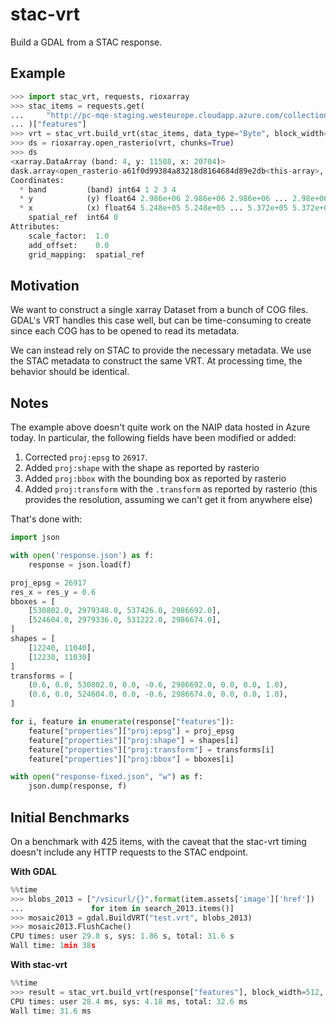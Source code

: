 # stac-vrt

Build a GDAL from a STAC response.

## Example

```python
>>> import stac_vrt, requests, rioxarray
>>> stac_items = requests.get(
...     "http://pc-mqe-staging.westeurope.cloudapp.azure.com/collections/usda-naip/items"
... )["features"]
>>> vrt = stac_vrt.build_vrt(stac_items, data_type="Byte", block_width=512, block_height=512)
>>> ds = rioxarray.open_rasterio(vrt, chunks=True)
>>> ds
<xarray.DataArray (band: 4, y: 11588, x: 20704)>
dask.array<open_rasterio-a61f0d99384a83218d8164684d89e2db<this-array>, shape=(4, 11588, 20704), dtype=uint8, chunksize=(1, 11520, 11520), chunktype=numpy.ndarray>
Coordinates:
  * band         (band) int64 1 2 3 4
  * y            (y) float64 2.986e+06 2.986e+06 2.986e+06 ... 2.98e+06 2.98e+06
  * x            (x) float64 5.248e+05 5.248e+05 ... 5.372e+05 5.372e+05
    spatial_ref  int64 0
Attributes:
    scale_factor:  1.0
    add_offset:    0.0
    grid_mapping:  spatial_ref
```

## Motivation

We want to construct a single xarray Dataset from a bunch of COG files. GDAL's VRT handles this case well, but can be time-consuming to create since each COG has to be opened to read its metadata.

We can instead rely on STAC to provide the necessary metadata. We use the STAC metadata to construct the same VRT. At processing time, the behavior should be identical.

## Notes

The example above doesn't quite work on the NAIP data hosted in Azure today.
In particular, the following fields have been modified or added:

1. Corrected `proj:epsg` to `26917`.
2. Added `proj:shape` with the shape as reported by rasterio
3. Added `proj:bbox` with the bounding box as reported by rasterio
4. Added `proj:transform` with the `.transform` as reported by rasterio (this provides the resolution, assuming we can't get it from anywhere else)

That's done with:

```python
import json

with open('response.json') as f:
    response = json.load(f)

proj_epsg = 26917
res_x = res_y = 0.6
bboxes = [
    [530802.0, 2979348.0, 537426.0, 2986692.0],
    [524604.0, 2979336.0, 531222.0, 2986674.0],
]
shapes = [
    [12240, 11040],
    [12230, 11030]
]
transforms = [
    (0.6, 0.0, 530802.0, 0.0, -0.6, 2986692.0, 0.0, 0.0, 1.0),
    (0.6, 0.0, 524604.0, 0.0, -0.6, 2986674.0, 0.0, 0.0, 1.0),
]

for i, feature in enumerate(response["features"]):
    feature["properties"]["proj:epsg"] = proj_epsg
    feature["properties"]["proj:shape"] = shapes[i]
    feature["properties"]["proj:transform"] = transforms[i]
    feature["properties"]["proj:bbox"] = bboxes[i]

with open("response-fixed.json", "w") as f:
    json.dump(response, f)
```

## Initial Benchmarks

On a benchmark with 425 items, with the caveat that the stac-vrt timing doesn't include any HTTP requests to the STAC endpoint.

**With GDAL**

```python
%%time
>>> blobs_2013 = ["/vsicurl/{}".format(item.assets['image']['href'])
...               for item in search_2013.items()]
>>> mosaic2013 = gdal.BuildVRT("test.vrt", blobs_2013)
>>> mosaic2013.FlushCache()
CPU times: user 29.8 s, sys: 1.86 s, total: 31.6 s
Wall time: 1min 38s
```

**With stac-vrt**

```python
%%time
>>> result = stac_vrt.build_vrt(response["features"], block_width=512, block_height=512, data_type="Byte")
CPU times: user 28.4 ms, sys: 4.18 ms, total: 32.6 ms
Wall time: 31.6 ms
```
